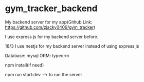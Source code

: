 # gym_tracker_backend
My backend server for my app(Github Link: https://github.com/zjacky0409/gym_tracker)

I use express js for my backend server before.

18/3 I use nestjs for my backend server instead of using express js

Database: mysql
ORM: typeorm


npm install(if need)

npm run start:dev --> to run the server
